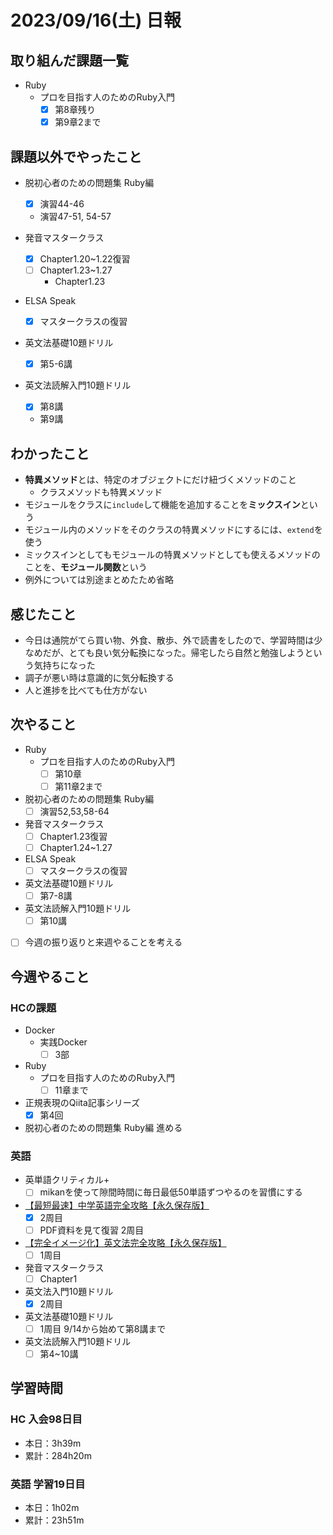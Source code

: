 # 2023/09/16(土) 日報

## 取り組んだ課題一覧

- Ruby
  - プロを目指す人のためのRuby入門
    - [x] 第8章残り
    - [x] 第9章2まで

## 課題以外でやったこと

- 脱初心者のための問題集 Ruby編
  - [x] 演習44-46
  - 演習47-51, 54-57

- 発音マスタークラス
  - [x] Chapter1.20~1.22復習
  - [ ] Chapter1.23~1.27
    - Chapter1.23
- ELSA Speak
  - [x] マスタークラスの復習
- 英文法基礎10題ドリル
  - [x] 第5-6講
- 英文法読解入門10題ドリル
  - [x] 第8講
  - 第9講

## わかったこと

- **特異メソッド**とは、特定のオブジェクトにだけ紐づくメソッドのこと
  - クラスメソッドも特異メソッド
- モジュールをクラスに`include`して機能を追加することを**ミックスイン**という
- モジュール内のメソッドをそのクラスの特異メソッドにするには、`extend`を使う
- ミックスインとしてもモジュールの特異メソッドとしても使えるメソッドのことを、**モジュール関数**という
- 例外については別途まとめたため省略

## 感じたこと

- 今日は通院がてら買い物、外食、散歩、外で読書をしたので、学習時間は少なめだが、とても良い気分転換になった。帰宅したら自然と勉強しようという気持ちになった
- 調子が悪い時は意識的に気分転換する
- 人と進捗を比べても仕方がない

## 次やること

- Ruby
  - プロを目指す人のためのRuby入門
    - [ ] 第10章
    - [ ] 第11章2まで

- 脱初心者のための問題集 Ruby編
  - [ ] 演習52,53,58-64

- 発音マスタークラス
  - [ ] Chapter1.23復習
  - [ ] Chapter1.24~1.27
- ELSA Speak
  - [ ] マスタークラスの復習
- 英文法基礎10題ドリル
  - [ ] 第7-8講
- 英文法読解入門10題ドリル
  - [ ] 第10講

- [ ] 今週の振り返りと来週やることを考える

## 今週やること

### HCの課題

- Docker
  - 実践Docker
    - [ ] 3部

- Ruby
  - プロを目指す人のためのRuby入門
    - [ ] 11章まで

- 正規表現のQiita記事シリーズ
  - [x] 第4回

- 脱初心者のための問題集 Ruby編 進める

### 英語

- 英単語クリティカル+
  - [ ] mikanを使って隙間時間に毎日最低50単語ずつやるのを習慣にする
- [【最短最速】中学英語完全攻略【永久保存版】](https://youtu.be/-d-CgIl1ce4?si=zrok9COv967OIJQ7)
  - [x] 2周目
  - [ ] PDF資料を見て復習 2周目
- [【完全イメージ化】英文法完全攻略【永久保存版】](https://youtu.be/c1xbL9Ql4F0?si=f3kFSn2FOjloqZXc)
  - [ ] 1周目
- 発音マスタークラス
  - [ ] Chapter1
- 英文法入門10題ドリル
  - [x] 2周目
- 英文法基礎10題ドリル
  - [ ] 1周目 9/14から始めて第8講まで
- 英文法読解入門10題ドリル
  - [ ] 第4~10講

## 学習時間

### HC 入会98日目

- 本日：3h39m
- 累計：284h20m

### 英語 学習19日目

- 本日：1h02m
- 累計：23h51m
